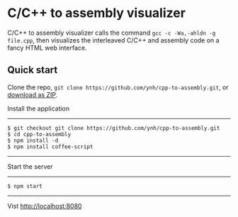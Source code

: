 C/C++ to assembly visualizer
===============

C/C++ to assembly visualizer calls the command `gcc -c -Wa,-ahldn -g file.cpp`, then visualizes the interleaved C/C++ and assembly code on a fancy HTML web interface.

Quick start
-----------

Clone the repo, `git clone https://github.com/ynh/cpp-to-assembly.git`, or [download as ZIP](https://github.com/ynh/cpp-to-assembly/zipball/master).

Install the application

***
```
$ git checkout git clone https://github.com/ynh/cpp-to-assembly.git
$ cd cpp-to-assembly
$ npm install -d
$ npm install coffee-script
```
***

Start the server

***
```
$ npm start
```
***

Vist [http://localhost:8080](http://localhost:8080)
